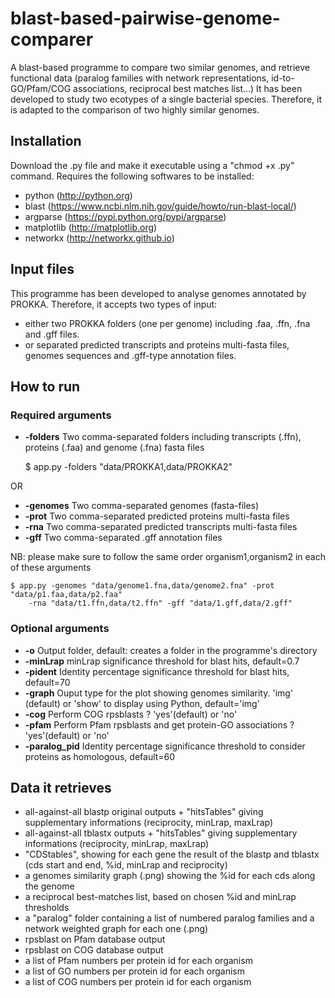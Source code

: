 # blast-based-pairwise-genome-comparer
A blast-based programme to compare two similar genomes, and retrieve functional data (paralog families with network representations, id-to-GO/Pfam/COG associations, reciprocal best matches list...)
It has been developed to study two ecotypes of a single bacterial species. Therefore, it is adapted to the comparison of two highly similar genomes.

## Installation
Download the .py file and make it executable using a "chmod +x .py" command.
Requires the following softwares to be installed:
   - python (http://python.org)
   - blast (https://www.ncbi.nlm.nih.gov/guide/howto/run-blast-local/)
   - argparse (https://pypi.python.org/pypi/argparse)
   - matplotlib (http://matplotlib.org)
   - networkx (http://networkx.github.io)

## Input files
This programme has been developed to analyse genomes annotated by PROKKA. Therefore, it accepts two types of input:
- either two PROKKA folders (one per genome) including .faa, .ffn, .fna and .gff files.
- or separated predicted transcripts and proteins multi-fasta files, genomes sequences and .gff-type annotation files.

## How to run
### Required arguments
- **-folders** Two comma-separated folders including transcripts (.ffn), proteins (.faa) and genome (.fna) fasta files

    $ app.py -folders "data/PROKKA1,data/PROKKA2"
    
OR

- **-genomes** Two comma-separated genomes (fasta-files)
- **-prot** Two comma-separated predicted proteins multi-fasta files
- **-rna** Two comma-separated predicted transcripts multi-fasta files
- **-gff** Two comma-separated .gff annotation files

NB: please make sure to follow the same order organism1,organism2 in each of these arguments

    $ app.py -genomes "data/genome1.fna,data/genome2.fna" -prot "data/p1.faa,data/p2.faa" 
        -rna "data/t1.ffn,data/t2.ffn" -gff "data/1.gff,data/2.gff"

### Optional arguments
- **-o** Output folder, default: creates a folder in the programme's directory 
- **-minLrap** minLrap significance threshold for blast hits, default=0.7
- **-pident** Identity percentage significance threshold for blast hits, default=70
- **-graph** Ouput type for the plot showing genomes similarity. 'img' (default) or 'show' to display using Python, default='img'
- **-cog** Perform COG rpsblasts ? 'yes'(default) or 'no'
- **-pfam** Perform Pfam rpsblasts and get protein-GO associations ? 'yes'(default) or 'no'
- **-paralog_pid** Identity percentage significance threshold to consider proteins as homologous, default=60


## Data it retrieves
- all-against-all blastp original outputs + "hitsTables" giving supplementary informations (reciprocity, minLrap, maxLrap)
- all-against-all tblastx outputs + "hitsTables" giving supplementary informations (reciprocity, minLrap, maxLrap)
- "CDStables", showing for each gene the result of the blastp and tblastx (cds start and end, %id, minLrap and reciprocity)
- a genomes similarity graph (.png) showing the %id for each cds along the genome
- a reciprocal best-matches list, based on chosen %id and minLrap thresholds
- a "paralog" folder containing a list of numbered paralog families and a network weighted graph for each one (.png) 
- rpsblast on Pfam database output
- rpsblast on COG database output
- a list of Pfam numbers per protein id for each organism
- a list of GO numbers per protein id for each organism
- a list of COG numbers per protein id for each organism


